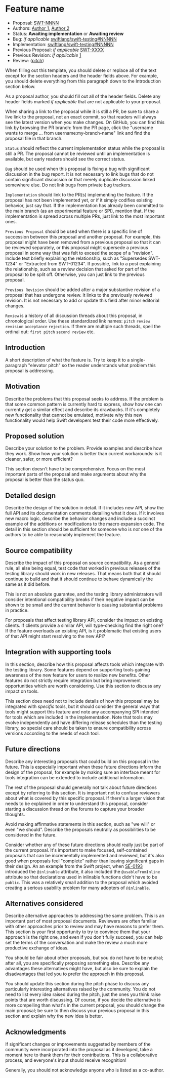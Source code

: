 # Feature name

* Proposal: [SWT-NNNN](NNNN-filename.md)
* Authors: [Author 1](https://github.com/author1), [Author 2](https://github.com/author2)
* Status: **Awaiting implementation** or **Awaiting review**
* Bug: _if applicable_ [swiftlang/swift-testing#NNNNN](https://github.com/swiftlang/swift-testing/issues/NNNNN)
* Implementation: [swiftlang/swift-testing#NNNNN](https://github.com/swiftlang/swift-testing/pull/NNNNN)
* Previous Proposal: _if applicable_ [SWT-XXXX](XXXX-filename.md)
* Previous Revision: _if applicable_ [1](https://github.com/swiftlang/swift-testing/blob/...commit-ID.../Documentation/Proposals/NNNN-filename.md)
* Review: ([pitch](https://forums.swift.org/...))

When filling out this template, you should delete or replace all of the text
except for the section headers and the header fields above. For example, you
should delete everything from this paragraph down to the Introduction section
below.

As a proposal author, you should fill out all of the header fields. Delete any
header fields marked _if applicable_ that are not applicable to your proposal.

When sharing a link to the proposal while it is still a PR, be sure to share a
live link to the proposal, not an exact commit, so that readers will always see
the latest version when you make changes. On GitHub, you can find this link by
browsing the PR branch: from the PR page, click the "username wants to merge ...
from username:my-branch-name" link and find the proposal file in that branch.

`Status` should reflect the current implementation status while the proposal is
still a PR. The proposal cannot be reviewed until an implementation is available,
but early readers should see the correct status.

`Bug` should be used when this proposal is fixing a bug with significant
discussion in the bug report. It is not necessary to link bugs that do not
contain significant discussion or that merely duplicate discussion linked
somewhere else. Do not link bugs from private bug trackers.

`Implementation` should link to the PR(s) implementing the feature. If the
proposal has not been implemented yet, or if it simply codifies existing
behavior, just say that. If the implementation has already been committed to the
main branch (as an experimental feature or SPI), mention that. If the
implementation is spread across multiple PRs, just link to the most important
ones.

`Previous Proposal` should be used when there is a specific line of succession
between this proposal and another proposal. For example, this proposal might
have been removed from a previous proposal so that it can be reviewed separately,
or this proposal might supersede a previous proposal in some way that was felt
to exceed the scope of a "revision". Include text briefly explaining the
relationship, such as "Supersedes SWT-1234" or "Extracted from SWT-01234". If
possible, link to a post explaining the relationship, such as a review decision
that asked for part of the proposal to be split off. Otherwise, you can just
link to the previous proposal.

`Previous Revision` should be added after a major substantive revision of a
proposal that has undergone review. It links to the previously reviewed revision.
It is not necessary to add or update this field after minor editorial changes.

`Review` is a history of all discussion threads about this proposal, in
chronological order. Use these standardized link names: `pitch` `review`
`revision` `acceptance` `rejection`. If there are multiple such threads, spell
the ordinal out: `first pitch` `second review` etc.

## Introduction

A short description of what the feature is. Try to keep it to a single-paragraph
"elevator pitch" so the reader understands what problem this proposal is
addressing.

## Motivation

Describe the problems that this proposal seeks to address. If the problem is
that some common pattern is currently hard to express, show how one can
currently get a similar effect and describe its drawbacks. If it's completely
new functionality that cannot be emulated, motivate why this new functionality
would help Swift developers test their code more effectively.

## Proposed solution

Describe your solution to the problem. Provide examples and describe how they
work. Show how your solution is better than current workarounds: is it cleaner,
safer, or more efficient?

This section doesn't have to be comprehensive. Focus on the most important parts
of the proposal and make arguments about why the proposal is better than the
status quo.

## Detailed design

Describe the design of the solution in detail. If it includes new API, show the
full API and its documentation comments detailing what it does. If it involves
new macro logic, describe the behavior changes and include a succinct example of
the additions or modifications to the macro expansion code. The detail in this
section should be sufficient for someone who is *not* one of the authors to be
able to reasonably implement the feature.

## Source compatibility

Describe the impact of this proposal on source compatibility. As a general rule,
all else being equal, test code that worked in previous releases of the testing
library should work in new releases. That means both that it should continue to
build and that it should continue to behave dynamically the same as it did
before.

This is not an absolute guarantee, and the testing library administrators will
consider intentional compatibility breaks if their negative impact can be shown
to be small and the current behavior is causing substantial problems in practice.

For proposals that affect testing library API, consider the impact on existing
clients. If clients provide a similar API, will type-checking find the right one?
If the feature overloads an existing API, is it problematic that existing users
of that API might start resolving to the new API?

## Integration with supporting tools

In this section, describe how this proposal affects tools which integrate with
the testing library. Some features depend on supporting tools gaining awareness
of the new feature for users to realize new benefits. Other features do not
strictly require integration but bring improvement opportunities which are worth
considering. Use this section to discuss any impact on tools.

This section does need not to include details of how this proposal may be
integrated with _specific_ tools, but it should consider the general ways that
tools might support this feature and note any accompanying SPI intended for
tools which are included in the implementation. Note that tools may evolve
independently and have differing release schedules than the testing library, so
special care should be taken to ensure compatibility across versions according
to the needs of each tool.

## Future directions

Describe any interesting proposals that could build on this proposal in the
future. This is especially important when these future directions inform the
design of the proposal, for example by making sure an interface meant for tools
integration can be extended to include additional information.

The rest of the proposal should generally not talk about future directions
except by referring to this section. It is important not to confuse reviewers
about what is covered by this specific proposal. If there's a larger vision that
needs to be explained in order to understand this proposal, consider starting a
discussion thread on the forums to capture your broader thoughts.

Avoid making affirmative statements in this section, such as "we will" or even
"we should". Describe the proposals neutrally as possibilities to be considered
in the future.

Consider whether any of these future directions should really just be part of
the current proposal. It's important to make focused, self-contained proposals
that can be incrementally implemented and reviewed, but it's also good when
proposals feel "complete" rather than leaving significant gaps in their design.
An an example from the Swift project, when
[SE-0193](https://github.com/swiftlang/swift-evolution/blob/main/proposals/0193-cross-module-inlining-and-specialization.md)
introduced the `@inlinable` attribute, it also included the `@usableFromInline`
attribute so that declarations used in inlinable functions didn't have to be
`public`. This was a relatively small addition to the proposal which avoided
creating a serious usability problem for many adopters of `@inlinable`.

## Alternatives considered

Describe alternative approaches to addressing the same problem. This is an
important part of most proposal documents. Reviewers are often familiar with
other approaches prior to review and may have reasons to prefer them. This
section is your first opportunity to try to convince them that your approach is
the right one, and even if you don't fully succeed, you can help set the terms
of the conversation and make the review a much more productive exchange of ideas.

You should be fair about other proposals, but you do not have to be neutral;
after all, you are specifically proposing something else. Describe any
advantages these alternatives might have, but also be sure to explain the
disadvantages that led you to prefer the approach in this proposal.

You should update this section during the pitch phase to discuss any
particularly interesting alternatives raised by the community. You do not need
to list every idea raised during the pitch, just the ones you think raise points
that are worth discussing. Of course, if you decide the alternative is more
compelling than what's in the current proposal, you should change the main
proposal; be sure to then discuss your previous proposal in this section and
explain why the new idea is better.

## Acknowledgments

If significant changes or improvements suggested by members of the community
were incorporated into the proposal as it developed, take a moment here to thank
them for their contributions. This is a collaborative process, and everyone's
input should receive recognition!

Generally, you should not acknowledge anyone who is listed as a co-author.
